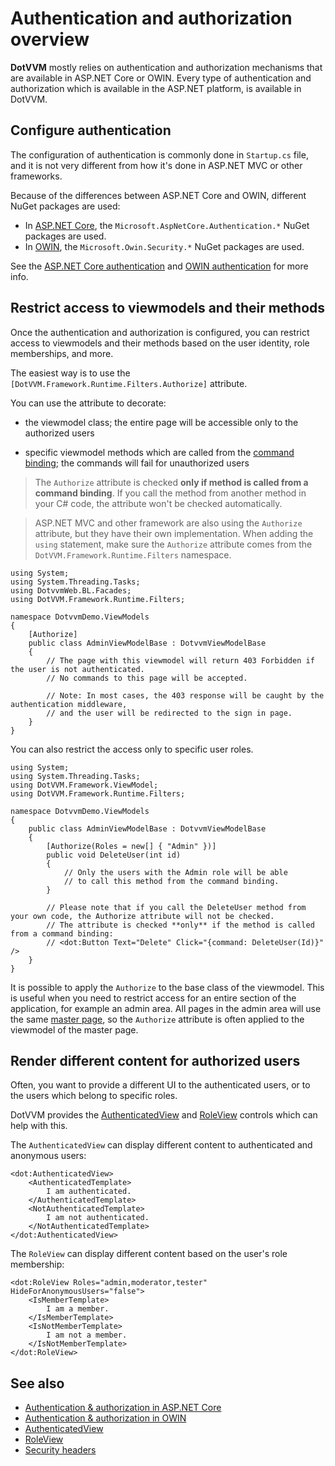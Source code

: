 # Authentication and authorization overview

**DotVVM** mostly relies on authentication and authorization mechanisms that are available in ASP.NET Core or OWIN. Every type of authentication and authorization which is available in the ASP.NET platform, is available in DotVVM.

## Configure authentication

The configuration of authentication is commonly done in `Startup.cs` file, and it is not very different from how it's done in ASP.NET MVC or other frameworks.

Because of the differences between ASP.NET Core and OWIN, different NuGet packages are used:

* In [ASP.NET Core](aspnetcore), the `Microsoft.AspNetCore.Authentication.*` NuGet packages are used.
* In [OWIN](owin), the `Microsoft.Owin.Security.*` NuGet packages are used. 

See the [ASP.NET Core authentication](aspnetcore) and [OWIN authentication](owin) for more info.

## Restrict access to viewmodels and their methods

Once the authentication and authorization is configured, you can restrict access to viewmodels and their methods based on the user identity, role memberships, and more.

The easiest way is to use the `[DotVVM.Framework.Runtime.Filters.Authorize]` attribute. 

You can use the attribute to decorate:

* the viewmodel class; the entire page will be accessible only to the authorized users

* specific viewmodel methods which are called from the [command binding](~/pages/concepts/respond-to-user-actions/commands); the commands will fail for unauthorized users

> The `Authorize` attribute is checked **only if method is called from a command binding**. If you call the method from another method in your C# code, the attribute won't be checked automatically.

> ASP.NET MVC and other framework are also using the `Authorize` attribute, but they have their own implementation. When adding the `using` statement, make sure the `Authorize` attribute comes from the `DotVVM.Framework.Runtime.Filters` namespace.

```CSHARP
using System;
using System.Threading.Tasks;
using DotvvmWeb.BL.Facades;
using DotVVM.Framework.Runtime.Filters;

namespace DotvvmDemo.ViewModels
{
    [Authorize]
    public class AdminViewModelBase : DotvvmViewModelBase
    {
        // The page with this viewmodel will return 403 Forbidden if the user is not authenticated.
        // No commands to this page will be accepted.

        // Note: In most cases, the 403 response will be caught by the authentication middleware, 
        // and the user will be redirected to the sign in page.
    }
}
```

You can also restrict the access only to specific user roles.

```CSHARP
using System;
using System.Threading.Tasks;
using DotVVM.Framework.ViewModel;
using DotVVM.Framework.Runtime.Filters;

namespace DotvvmDemo.ViewModels
{
    public class AdminViewModelBase : DotvvmViewModelBase
    {
        [Authorize(Roles = new[] { "Admin" })]
        public void DeleteUser(int id)
        {
            // Only the users with the Admin role will be able
            // to call this method from the command binding.
        }

        // Please note that if you call the DeleteUser method from your own code, the Authorize attribute will not be checked.
        // The attribute is checked **only** if the method is called from a command binding:
        // <dot:Button Text="Delete" Click="{command: DeleteUser(Id)}" />
    }
}
```

It is possible to apply the `Authorize` to the base class of the viewmodel. This is useful when you need to restrict access for an entire section of the application, for example an admin area. All pages in the admin area will use the same [master page](~/pages/concepts/layout/master-pages), so the `Authorize` attribute is often applied to the viewmodel of the master page. 

## Render different content for authorized users

Often, you want to provide a different UI to the authenticated users, or to the users which belong to specific roles.

DotVVM provides the [AuthenticatedView](~/controls/builtin/AuthenticatedView) and [RoleView](~/controls/builtin/RoleView) controls which can help with this.

The `AuthenticatedView` can display different content to authenticated and anonymous users:

```DOTHTML
<dot:AuthenticatedView>
    <AuthenticatedTemplate>
        I am authenticated.
    </AuthenticatedTemplate>
    <NotAuthenticatedTemplate>
        I am not authenticated.
    </NotAuthenticatedTemplate>
</dot:AuthenticatedView>
```

The `RoleView` can display different content based on the user's role membership:

```DOTHTML
<dot:RoleView Roles="admin,moderator,tester" HideForAnonymousUsers="false">
    <IsMemberTemplate>
        I am a member.
    </IsMemberTemplate>
    <IsNotMemberTemplate>
        I am not a member.
    </IsNotMemberTemplate>
</dot:RoleView>
```

## See also

* [Authentication & authorization in ASP.NET Core](aspnetcore) 
* [Authentication & authorization in OWIN](owin)
* [AuthenticatedView](~/controls/builtin/AuthenticatedView)
* [RoleView](~/controls/builtin/RoleView)
* [Security headers](../security-headers)
